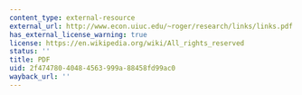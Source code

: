```yaml
---
content_type: external-resource
external_url: http://www.econ.uiuc.edu/~roger/research/links/links.pdf
has_external_license_warning: true
license: https://en.wikipedia.org/wiki/All_rights_reserved
status: ''
title: PDF
uid: 2f474780-4048-4563-999a-88458fd99ac0
wayback_url: ''
---
```

